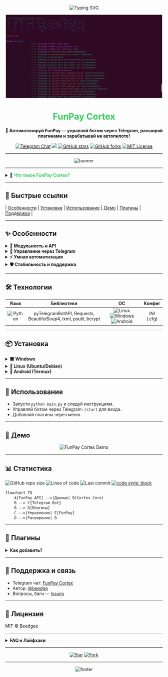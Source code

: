 <!-- Open Graph / Twitter Card Meta -->
<meta property="og:title" content="FunPay Cortex — Авто-Бот для FunPay ☄️" />
<meta property="og:description" content="Мощный Telegram-бот для FunPay: автосдача, автоответы, автоподнятие, плагины. Экономьте время, управляйте онлайн. Установите и забудьте!" />
<meta property="og:image" content="https://i.imgur.com/mU4Jum5.png" />
<meta name="twitter:card" content="summary_large_image" />

<p align="center">
  <img src="https://readme-typing-svg.demolab.com?font=Fira+Code&pause=800&color=36CA5C&vCenter=true&width=700&lines=%F0%9F%9A%80+FunPay+Cortex%3A+%D0%91%D0%BE%D1%82%2C+%D0%BA%D0%BE%D1%82%D0%BE%D1%80%D1%8B%D0%B9+%D0%B4%D0%B5%D0%BB%D0%B0%D0%B5%D1%82+%D0%B2%D1%81%D1%91!;%F0%9F%91%BD+%D0%90%D0%B2%D1%82%D0%BE%D0%B2%D1%8B%D0%B4%D0%B0%D1%87%D0%B0%2C+%D1%80%D0%B0%D1%81%D1%88%D0%B8%D1%80%D1%8F%D0%B5%D0%BC%D0%BE%D1%81%D1%82%D1%8C%2C+%D1%82%D0%B5%D0%BB%D0%B5%D0%B3%D1%80%D0%B0%D0%BC-%D1%83%D0%BF%D1%80%D0%B0%D0%B2%D0%BB%D0%B5%D0%BD%D0%B8%D0%B5!+%F0%9F%9A%80" alt="Typing SVG" />
</p>

<p align="center">
  <img src="assets/logo.png" width="500" alt="FunPay Cortex Logo"/>
</p>

<h1 align="center">
  <span style="color:#36CA5C"><b>FunPay Cortex</b></span>
</h1>

<p align="center">
  <b>🤖 Автоматизируй FunPay — управляй ботом через Telegram, расширяй плагинами и зарабатывай на автопилоте!</b>
</p>

<p align="center">
  <a href="https://t.me/FunPayCortex"><img src="https://img.shields.io/badge/Telegram-%F0%9F%92%AC%20чат-blue?style=for-the-badge&logo=telegram" alt="Telegram Chat"></a>
  <a href="https://www.python.org/"><img src="https://img.shields.io/badge/Python-3.11%2B-yellow?style=for-the-badge&logo=python"></a>
  <a href="https://github.com/Beedgee/FunPayCortex/stargazers"><img src="https://img.shields.io/github/stars/Beedgee/FunPayCortex?label=Stars&logo=github&color=36CA5C&style=for-the-badge" alt="GitHub stars"></a>
  <a href="https://github.com/Beedgee/FunPayCortex/network"><img src="https://img.shields.io/github/forks/Beedgee/FunPayCortex?label=Forks&logo=github&color=blueviolet&style=for-the-badge" alt="GitHub forks"></a>
  <a href="https://opensource.org/licenses/MIT"><img src="https://img.shields.io/badge/License-MIT-green?style=for-the-badge" alt="MIT License"></a>
</p>

---

<p align="center">
  <img src="https://capsule-render.vercel.app/api?type=rect&color=FFEEAD,FFB347,FFCC70,36CA5C,F9F871,FFD700&height=120&section=header&text=FunPay%20Cortex&fontSize=48&fontAlignY=55&desc=Авто-Бот%20для%20FunPay%20с%20Telegram%20и%20плагинами!&descAlignY=75&fontColor=222222" alt="banner">
</p>

---

<details>
<summary><b>🧠 <span style="color:#36CA5C">Что такое FunPay Cortex?</span></b></summary>

> **FunPay Cortex** — это не просто бот. Это ультимативный мозг для вашей торговли на FunPay.  
> Автовыдача, автоподнятие лотов, автоответы, вечный онлайн, кастомные плагины и полный контроль в Telegram.  
>  
> Не тратьте время вручную — Cortex сделает всю рутину за вас.  
>  
> <img src="https://media.giphy.com/media/3o6Zt481isNVuQI1l6/giphy.gif" width="180" alt="matrix_cortex"/>
>
> <sub>— "Почему бы просто не автоматизировать весь бизнес?" — Cortex (почти)</sub>
</details>

---

## 🚩 Быстрые ссылки

| [Особенности](#-особенности) | [Установка](#-установка) | [Использование](#-использование) | [Демо](#-демо) | [Плагины](#-плагины) | [Поддержка](#-поддержка-и-связь) |

---

## ✨ Особенности

<details>
<summary><b>🧩 Модульность и API</b></summary>

- **Изолированная библиотека `FunPayAPI`** — ядро, которое можно использовать отдельно!
- **Плагины** — добавляйте кастомные функции за 5 минут.
- **Мультиязычность** — RU/EN/UA интерфейс.
</details>

<details>
<summary><b>📲 Управление через Telegram</b></summary>

- **Интерактивная панель** — забудьте про ручное редактирование файлов.
- **Мгновенные уведомления** — заказы, отзывы, сообщения.
- **Мульти-админ** — делегируйте управление безопасно.
</details>

<details>
<summary><b>⚡ Умная автоматизация</b></summary>

- **Автовыдача** — кастомная логика, мульти-выдача.
- **Автоподнятие лотов** — обходит лимиты FunPay.
- **Автоответчик** — макросы и авто-команды.
- **Вечный онлайн** — всегда на связи.
</details>

<details>
<summary><b>🛡️ Стабильность и поддержка</b></summary>

- **Proxy** — работает из любого места.
- **systemd сервис** — запуск как сервис.
- **Гибкое логирование** — полный контроль над логами.
- **Авто-обновления** — всегда актуальная версия.
</details>

---

## 🛠️ Технологии

| Язык | Библиотеки | ОС | Конфиг |
|:----:|:----------:|:--:|:------:|
| ![Python](https://img.shields.io/badge/-Python%203.11+-yellow?logo=python&style=flat) | pyTelegramBotAPI, Requests, BeautifulSoup4, lxml, psutil, bcrypt | ![Linux](https://img.shields.io/badge/-Linux-blue?logo=linux&style=flat) ![Windows](https://img.shields.io/badge/-Windows-0078d6?logo=windows&style=flat) ![Android](https://img.shields.io/badge/-Android-3DDC84?logo=android&style=flat) | INI (.cfg) |

---

## 📦 Установка

<details>
<summary><b>🟦 Windows</b></summary>

1. <a href="https://www.python.org/ftp/python/3.11.0/python-3.11.0-amd64.exe"><b>Скачай Python 3.11+</b></a> и поставь галочку «Add python.exe to PATH» при установке.
2. <b>Скачай архив</b> с кодом FunPay Cortex с <a href="https://github.com/Beedgee/FunPayCortex/archive/refs/heads/main.zip">GitHub</a>.
3. Распакуй архив и перейди в папку проекта.
4. Открой командную строку в этой папке и выполни:
    ```shell
    python -m venv venv
    venv\Scripts\activate
    pip install -r requirements.txt
    python main.py
    ```
5. Следуй инструкциям в консоли и в Telegram-боте.
</details>

<details>
<summary><b>🐧 Linux (Ubuntu/Debian)</b></summary>

1. <b>Установи зависимости:</b>
    ```bash
    sudo apt update && sudo apt install python3 python3-pip python3-venv git -y
    ```
2. <b>Клонируй репозиторий:</b>
    ```bash
    git clone https://github.com/Beedgee/FunPayCortex.git
    cd FunPayCortex
    ```
3. <b>Создай и активируй виртуальное окружение:</b>
    ```bash
    python3 -m venv venv
    source venv/bin/activate
    ```
4. <b>Установи зависимости и запусти настройку:</b>
    ```bash
    pip install -r requirements.txt
    python main.py
    ```
5. <b>Следуй инструкциям в консоли и в Telegram-боте.</b>
</details>

<details>
<summary><b>🤖 Android (Termux)</b></summary>

1. <b>Установи Termux</b> (лучше из F-Droid).
2. Открой Termux и выполни:
    ```bash
    pkg update -y && pkg install python git -y
    git clone https://github.com/Beedgee/FunPayCortex.git
    cd FunPayCortex
    python -m venv venv
    source venv/bin/activate
    pip install -r requirements.txt
    python main.py
    ```
3. <b>Следуй инструкциям в консоли и в Telegram-боте.</b>
4. Для фоновой работы используй <code>tmux</code>:
    ```bash
    pkg install tmux -y
    tmux new-session -s cortex
    # Внутри: cd FunPayCortex && source venv/bin/activate && python main.py
    # Для отсоединения: Ctrl+b, d
    ```
</details>

---

## 🚀 Использование

- Запусти `python main.py` и следуй инструкциям.
- Управляй ботом через Telegram: `/start` для входа.
- Добавляй плагины через меню.

---

## 🎥 Демо

<p align="center">
  <img src="https://media.giphy.com/media/v1.Y2lkPTc5MGI3NjExMWVxbDA3N2N3eGxjY2p4aGhnbzdjN2V0aGVzZzF0dGc0d2xjY2Z4bCZlcD12MV9naWZzX3NlYXJjaCZjdD1n/sIIhZliQ2k393wXyIC/giphy.gif" width="480" alt="FunPay Cortex Demo"/>
</p>

<!--
Как добавить демо-видео:
1. Залей видео на YouTube.
2. Добавь превью и ссылку вот так:
[![Демо FunPay Cortex](https://img.youtube.com/vi/ТВОЙ_ID/0.jpg)](https://youtu.be/ТВОЙ_ID)
или просто вставь ссылку на видео.
Можно использовать и gif, и видео.
-->

---

## 📊 Статистика

![GitHub repo size](https://img.shields.io/github/repo-size/Beedgee/FunPayCortex?style=flat-square)
![Lines of code](https://img.shields.io/tokei/lines/github/Beedgee/FunPayCortex?style=flat-square)
![Last commit](https://img.shields.io/github/last-commit/Beedgee/FunPayCortex?style=flat-square)
[![code style: black](https://img.shields.io/badge/code%20style-black-000.svg?style=flat-square)](https://github.com/psf/black)

```mermaid
flowchart TD
    A[FunPay API] -->|Данные| B(Cortex Core)
    B --> C{Telegram Bot}
    B --> D[Плагины]
    C -->|Управление| E[FunPay]
    D -->|Расширение| B
```

---

## 🧩 Плагины

<details>
<summary><b>Как добавить?</b></summary>

1. В Telegram-боте — меню 🧩 Плагины → ➕ Добавить.
2. Отправьте `.py`-файл плагина.
3. Вуаля!
</details>

---

## 🤝 Поддержка и связь

- Telegram чат: [FunPay Cortex](https://t.me/FunPayCortex)
- Автор: [@beedge](https://t.me/beedge)
- Вопросы, баги — [Issues](https://github.com/Beedgee/FunPayCortex/issues)

---

## 📃 Лицензия

MIT © Beedgee

---

<details>
<summary><b>FAQ и Лайфхаки</b></summary>

- **"У меня всё сломалось!"** — Перезапусти! Если не поможет — [пиши](https://t.me/beedge).
- **Можно ли на сервере?** — Конечно, поддерживается systemd.
- **Могу ли я добавить свой плагин?** — Да, смело forкай и PR-ь!
- **Как поддержать проект?** — Поставь ⭐️ вверху страницы или расскажи в чате!
</details>

---

<p align="center">
  <a href="https://github.com/Beedgee/FunPayCortex/stargazers"><img src="https://img.shields.io/github/stars/Beedgee/FunPayCortex?style=social" alt="Star"></a>
  <a href="https://github.com/Beedgee/FunPayCortex/fork"><img src="https://img.shields.io/github/forks/Beedgee/FunPayCortex?style=social" alt="Fork"></a>
</p>

---

<p align="center">
  <img src="https://capsule-render.vercel.app/api?type=rect&color=FFB347,FFD700,FFFACD,ADFF2F,7CFC00,36CA5C&height=80&section=footer&text=FunPay%20Cortex%20%E2%80%94%20Ваша%20торговля%20на%20автопилоте!&fontSize=28&fontAlign=50&fontColor=202020" alt="footer">
</p>
